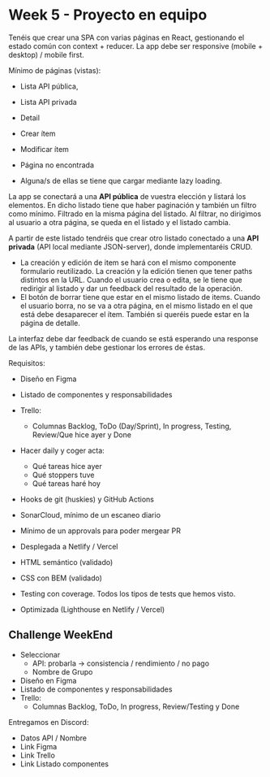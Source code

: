 # Week 5 - Proyecto en equipo

Tenéis que crear una SPA con varias páginas en React, gestionando el estado común con context + reducer. La app debe ser responsive (mobile + desktop) / mobile first.

Mínimo de páginas (vistas):

- Lista API pública,
- Lista API privada
- Detail
- Crear ítem
- Modificar ítem
- Página no encontrada

- Alguna/s de ellas se tiene que cargar mediante lazy loading.

La app se conectará a una **API pública** de vuestra elección y listará los elementos. En dicho listado tiene que haber paginación y también un filtro como mínimo. Filtrado en la misma página del listado. Al filtrar, no dirigimos al usuario a otra página, se queda en el listado y el listado cambia.

A partir de este listado tendréis que crear otro listado conectado a una **API privada** (API local mediante JSON-server), donde implementaréis CRUD.

- La creación y edición de item se hará con el mismo componente formulario reutilizado. La creación y la edición tienen que tener paths distintos en la URL. Cuando el usuario crea o edita, se le tiene que redirigir al listado y dar un feedback del resultado de la operación.
- El botón de borrar tiene que estar en el mismo listado de items. Cuando el usuario borra, no se va a otra página, en el mismo listado en el que está debe desaparecer el ítem. También si queréis puede estar en la página de detalle.

La interfaz debe dar feedback de cuando se está esperando una response de las APIs, y también debe gestionar los errores de éstas.

Requisitos:

- Diseño en Figma
- Listado de componentes y responsabilidades
- Trello:

  - Columnas Backlog, ToDo (Day/Sprint), In progress, Testing, Review/Que hice ayer y Done

- Hacer daily y coger acta:

  - Qué tareas hice ayer
  - Qué stoppers tuve
  - Qué tareas haré hoy

- Hooks de git (huskies) y GitHub Actions
- SonarCloud, mínimo de un escaneo diario
- Mínimo de un approvals para poder mergear PR
- Desplegada a Netlify / Vercel

- HTML semántico (validado)
- CSS con BEM (validado)
- Testing con coverage. Todos los tipos de tests que hemos visto.
- Optimizada (Lighthouse en Netlify / Vercel)

## Challenge WeekEnd

- Seleccionar
  - API: probarla -> consistencia / rendimiento / no pago
  - Nombre de Grupo
- Diseño en Figma
- Listado de componentes y responsabilidades
- Trello:
  - Columnas Backlog, ToDo, In progress, Review/Testing y Done

Entregamos en Discord:

- Datos API / Nombre
- Link Figma
- Link Trello
- Link Listado componentes
